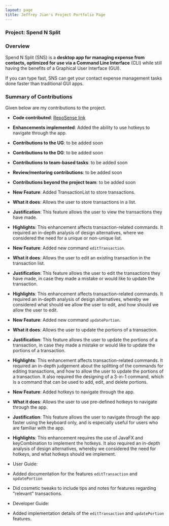 ```yaml
---
layout: page
title: Jeffrey Jian's Project Portfolio Page
---
```


### Project: Spend N Split

### Overview
Spend N Split (SNS) is a **desktop app for managing expense from contacts, optimized for use via a Command Line Interface** (CLI) while still having the benefits of a Graphical User Interface (GUI).

If you can type fast, SNS can get your contact expense management tasks done faster than traditional GUI apps.


### Summary of Contributions
Given below are my contributions to the project.

* **Code contributed**: [RepoSense link](https://nus-cs2103-ay2324s1.github.io/tp-dashboard/?search=jeffrey-jian&breakdown=false&sort=groupTitle%20dsc&sortWithin=title&since=2023-09-22&timeframe=commit&mergegroup=&groupSelect=groupByRepos)
* **Enhancements implemented**: Added the ability to use hotkeys to navigate through the app.
* **Contributions to the UG**: to be added soon
* **Contributions to the DG**: to be added soon
* **Contributions to team-based tasks**: to be added soon
* **Review/mentoring contributions**: to be added soon
* **Contributions beyond the project team**: to be added soon

* **New Feature**: Added TransactionList to store transactions.
* **What it does**: Allows the user to store transactions in a list.
* **Justification**: This feature allows the user to view the transactions they have made.
* **Highlights**: This enhancement affects transaction-related commands. It required an in-depth analysis of design alternatives, where we considered the need for a unique or non-unique list.

* **New Feature**: Added new command `editTransaction`.
* **What it does**: Allows the user to edit an existing transaction in the transaction list.
* **Justification**: This feature allows the user to edit the transactions they have made, in case they made a mistake or would like to update the transaction.
* **Highlights**: This enhancement affects transaction-related commands. It required an in-depth analysis of design alternatives, whereby we considered what should we allow the user to edit, and how should we allow the user to edit.

* **New Feature**: Added new command `updatePortion`.
* **What it does**: Allows the user to update the portions of a transaction.
* **Justification**: This feature allows the user to update the portions of a transaction, in case they made a mistake or would like to update the portions of a transaction.
* **Highlights**: This enhancement affects transaction-related commands. It required an in-depth judgement about the splitting of the commands for editing transactions, and how to allow the user to update the portions of a transaction. It also required the designing of a 3-in-1 command, which is a command that can be used to add, edit, and delete portions.

* **New Feature**: Added hotkeys to navigate through the app.
* **What it does**: Allows the user to use pre-defined hotkeys to navigate through the app.
* **Justification**: This feature allows the user to navigate through the app faster using the keyboard only, and is especially useful for users who are familiar with the app.
* **Highlights**: This enhancement requires the use of JavaFX and keyCombination to implement the hotkeys. It also required an in-depth analysis of design alternatives, whereby we considered the need for hotkeys, and what hotkeys should we implement.

* User Guide:
* Added documentation for the features `editTransaction` and `updatePortion`
* Did cosmetic tweaks to include tips and notes for features regarding "relevant" transactions.

* Developer Guide:
* Added implementation details of the `editTransaction` and `updatePortion` features.

[//]: # (    * Added documentation for the features `delete` and `find` [\#72]&#40;&#41;)

[//]: # (    * Did cosmetic tweaks to existing documentation of features `clear`, `exit`: [\#74]&#40;&#41;)

[//]: # (  * Developer Guide:)

[//]: # (    * Added implementation details of the `delete` feature.)

[//]: # (  * What it does: allows the user to undo all previous commands one at a time. Preceding undo commands can be reversed by using the redo command.)

[//]: # (  * Justification: This feature improves the product significantly because a user can make mistakes in commands and the app should provide a convenient way to rectify them.)

[//]: # (  * Highlights: This enhancement affects existing commands and commands to be added in future. It required an in-depth analysis of design alternatives. The implementation too was challenging as it required changes to existing commands.)

[//]: # (  * Credits: *{mention here if you reused any code/ideas from elsewhere or if a third-party library is heavily used in the feature so that a reader can make a more accurate judgement of how much effort went into the feature}*)

[//]: # ()
[//]: # (* **New Feature**: Added a history command that allows the user to navigate to previous commands using up/down keys.)

[//]: # ()
[//]: # (* **Code contributed**: [RepoSense link]&#40;&#41;)

[//]: # ()
[//]: # (* **Project management**:)

[//]: # (  * Managed releases `v1.3` - `v1.5rc` &#40;3 releases&#41; on GitHub)

[//]: # ()
[//]: # (* **Enhancements to existing features**:)

[//]: # (  * Updated the GUI color scheme &#40;Pull requests [\#33]&#40;&#41;, [\#34]&#40;&#41;&#41;)

[//]: # (  * Wrote additional tests for existing features to increase coverage from 88% to 92% &#40;Pull requests [\#36]&#40;&#41;, [\#38]&#40;&#41;&#41;)

[//]: # ()
[//]: # (* **Documentation**:)

[//]: # (  * User Guide:)

[//]: # (    * Added documentation for the features `delete` and `find` [\#72]&#40;&#41;)

[//]: # (    * Did cosmetic tweaks to existing documentation of features `clear`, `exit`: [\#74]&#40;&#41;)

[//]: # (  * Developer Guide:)

[//]: # (    * Added implementation details of the `delete` feature.)

[//]: # ()
[//]: # (* **Community**:)

[//]: # (  * PRs reviewed &#40;with non-trivial review comments&#41;: [\#12]&#40;&#41;, [\#32]&#40;&#41;, [\#19]&#40;&#41;, [\#42]&#40;&#41;)

[//]: # (  * Contributed to forum discussions &#40;examples: [1]&#40;&#41;, [2]&#40;&#41;, [3]&#40;&#41;, [4]&#40;&#41;&#41;)

[//]: # (  * Reported bugs and suggestions for other teams in the class &#40;examples: [1]&#40;&#41;, [2]&#40;&#41;, [3]&#40;&#41;&#41;)

[//]: # (  * Some parts of the history feature I added was adopted by several other class mates &#40;[1]&#40;&#41;, [2]&#40;&#41;&#41;)

[//]: # ()
[//]: # (* **Tools**:)

[//]: # (  * Integrated a third party library &#40;Natty&#41; to the project &#40;[\#42]&#40;&#41;&#41;)

[//]: # (  * Integrated a new Github plugin &#40;CircleCI&#41; to the team repo)

[//]: # ()
[//]: # (* _{you can add/remove categories in the list above}_)

